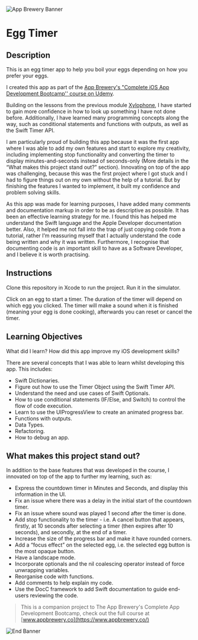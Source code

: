 ![App Brewery Banner](Documentation/AppBreweryBanner.png)

#  Egg Timer

## Description
This is an egg timer app to help you boil your eggs depending on how you prefer your eggs. 

I created this app as part of the [App Brewery's "Complete iOS App Development Bootcamp'' course on Udemy](https://www.udemy.com/course/ios-13-app-development-bootcamp/).

Building on the lessons from the previous module [Xylophone](https://www.google.co.uk/), I have started to gain more confidence in how to look up something I have not done before. Additionally, I have learned many programming concepts along the way, such as conditional statements and functions with outputs, as well as the Swift Timer API.

I am particularly proud of building this app because it was the first app where I was able to add my own features and start to explore my creativity, including implementing stop functionality and converting the timer to display minutes-and-seconds instead of seconds-only (More details in the “What makes this project stand out?” section). Innovating on top of the app was challenging, because this was the first project where I got stuck and I had to figure things out on my own without the help of a tutorial. But by finishing the features I wanted to implement, it built my confidence and problem solving skills.

As this app was made for learning purposes, I have added many comments and documentation markup in order to be as descriptive as possible. It has been an effective learning strategy for me. I found this has helped me understand the Swift language and the Apple Developer documentation better. Also, it helped me not fall into the trap of just copying code from a tutorial, rather I’m reassuring myself that I actually understand the code being written and why it was written. Furthermore, I recognise that documenting code is an important skill to have as a Software Developer, and I believe it is worth practising.

## Instructions
Clone this repository in Xcode to run the project. Run it in the simulator.

Click on an egg to start a timer. The duration of the timer will depend on which egg you clicked. The timer will make a sound when it is finished (meaning your egg is done cooking), afterwards you can reset or cancel the timer.

## Learning Objectives
What did I learn? How did this app improve my iOS development skills?

There are several concepts that I was able to learn whilst developing this app. This includes:

* Swift Dictionaries.
* Figure out how to use the Timer Object using the Swift Timer API.
* Understand the need and use cases of Swift Optionals.
* How to use conditional statements (IF/Else, and Switch) to control the flow of code execution.
* Learn to use the UIProgressView to create an animated progress bar.
* Functions with outputs.
* Data Types.
* Refactoring.
* How to debug an app.
    
## What makes this project stand out?
In addition to the base features that was developed in the course, I innovated on top of the app to further my learning, such as:

* Express the countdown timer in Minutes and Seconds, and display this information in the UI.
* Fix an issue where there was a delay in the initial start of the countdown timer.
* Fix an issue where sound was played 1 second after the timer is done.
* Add stop functionality to the timer - i.e. A cancel button that appears, firstly, at 10 seconds after selecting a timer (then expires after 10 seconds), and secondly, at the end of a timer.
* Increase the size of the progress bar and make it have rounded corners.
* Add a “focus effect” on the selected egg, i.e. the selected egg button is the most opaque button.
* Have a landscape mode.
* Incorporate optionals and the nil coalescing operator instead of force unwrapping variables.
* Reorganise code with functions.
* Add comments to help explain my code.
* Use the DocC framework to add Swift documentation to guide end-users reviewing the code.




>This is a companion project to The App Brewery's Complete App Development Bootcamp, check out the full course at [www.appbrewery.co](https://www.appbrewery.co/)

![End Banner](Documentation/readme-end-banner.png)

